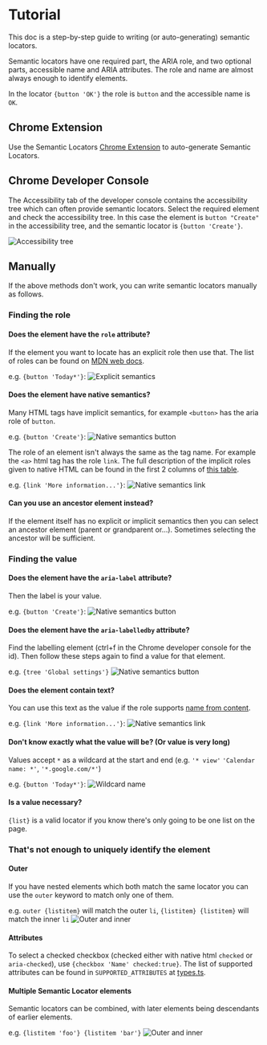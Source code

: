 # Tutorial

This doc is a step-by-step guide to writing (or auto-generating) semantic
locators.

Semantic locators have one required part, the ARIA role, and two optional parts,
accessible name and ARIA attributes. The role and name are almost always enough
to identify elements.

In the locator `{button 'OK'}` the role is `button` and the accessible name is
`OK`.

## Chrome Extension

Use the Semantic Locators
[Chrome Extension](https://chrome.google.com/webstore/detail/semantic-locators/cgjejnjgdbcogfgamjebgceckcmfcmji)
to auto-generate Semantic Locators.

## Chrome Developer Console

The Accessibility tab of the developer console contains the accessibility tree
which can often provide semantic locators. Select the required element and check
the accessibility tree. In this case the element is `button "Create"` in the
accessibility tree, and the semantic locator is `{button 'Create'}`.

![Accessibility tree](img/a11y_tree.png)

## Manually

If the above methods don't work, you can write semantic locators manually as
follows.

### Finding the role

#### Does the element have the `role` attribute?

If the element you want to locate has an explicit role then use that. The list
of roles can be found on
[MDN web docs](https://developer.mozilla.org/en-US/docs/Web/Accessibility/ARIA/ARIA_Techniques).

e.g. `{button 'Today*'}`:
![Explicit semantics](img/explicit_semantics.png)

#### Does the element have native semantics?

Many HTML tags have implicit semantics, for example `<button>` has the aria role
of `button`.

e.g. `{button 'Create'}`:
![Native semantics button](img/native_semantics_button.png)

The role of an element isn't always the same as the tag name. For example the
`<a>` html tag has the role `link`. The full description of the implicit roles
given to native HTML can be found in the first 2 columns of
[this table](https://www.w3.org/TR/html-aria/#docconformance).

e.g. `{link 'More information...'}`:
![Native semantics link](img/native_semantics_link.png)

#### Can you use an ancestor element instead?

If the element itself has no explicit or implicit semantics then you can select
an ancestor element (parent or grandparent or...). Sometimes selecting the ancestor
will be sufficient.

### Finding the value

#### Does the element have the `aria-label` attribute?

Then the label is your value.

e.g. `{button 'Create'}`:
![Native semantics button](img/native_semantics_button.png)

#### Does the element have the `aria-labelledby` attribute?

Find the labelling element (ctrl+f in the Chrome developer console for the id).
Then follow these steps again to find a value for that element.

e.g. `{tree 'Global settings'}`
![Native semantics button](img/aria_labelledby_example.png)

#### Does the element contain text?

You can use this text as the value if the role supports [name from content](https://www.w3.org/TR/wai-aria/#namefromcontent).

e.g. `{link 'More information...'}`:
![Native semantics link](img/native_semantics_link.png)

#### Don't know exactly what the value will be? (Or value is very long)

Values accept `*` as a wildcard at the start and end (e.g. `'* view'` `'Calendar
name: *'`, `'*.google.com/*'`)

e.g. `{button 'Today*'}`:
![Wildcard name](img/wildcard_name.png)

#### Is a value necessary?

`{list}` is a valid locator if you know there's only going to be one list on the
page.

### That's not enough to uniquely identify the element

#### Outer

If you have nested elements which both match the same locator you can use the
`outer` keyword to match only one of them.

e.g. `outer {listitem}` will match the outer `li`, `{listitem} {listitem}` will
match the inner `li`
![Outer and inner](img/outer.png)

#### Attributes

To select a checked checkbox (checked either with native html `checked` or `aria-checked`), use `{checkbox 'Name' checked:true}`. The list of supported attributes can be found in `SUPPORTED_ATTRIBUTES` at [types.ts](../javascript/lib/types.ts).

#### Multiple Semantic Locator elements

Semantic locators can be combined, with later elements being descendants of
earlier elements.

e.g. `{listitem 'foo'} {listitem 'bar'}`
![Outer and inner](img/outer.png)
